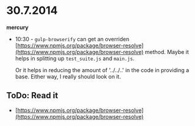 # 30.7.2014

**mercury**

- 10:30 - `gulp-browserify` can get an overriden [https://www.npmjs.org/package/browser-resolve](https://www.npmjs.org/package/browser-resolve) method. Maybe it helps in splitting up `test_suite.js` and `main.js`.

    Or it helps in reducing the amount of '../../..' in the code in providing a base. Either way, I really should look on it.



## ToDo: Read it

- [https://www.npmjs.org/package/browser-resolve](https://www.npmjs.org/package/browser-resolve)
